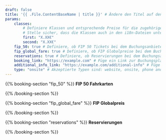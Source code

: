```yaml
---
draft: false
title: '{{ .File.ContentBaseName | title }}' # Ändere den Titel auf den Name der Buchungsplattform
params:
    classes:
        # Definiere Klassen und entsprechende Preise für die zugehörigen Reservierungen.
        # Stelle sicher, dass die Klassen auch in den i18n-Dateien unter `booking.classes` definiert sind.
        first: "X.XX€"
        second: "X.XX€"
    fip_50: true # Definiere, ob FIP 50 Tickets bei dem Buchungsanbieter gebucht werden können.
    fip_global_fare: true # Definiere, ob FIP Globalpreise bei dem Buchungsanbieter gebucht werden können.
    reservations: true # Definiere, ob Reservierungen bei dem Buchungsanbieter gebucht werden können.
    booking_link: "https://example.com" # Füge ein Link zur Buchungsplattform hinzu
    additional_info_link: "https://example.com/additional-info" # Füge einen Link zu zusätzlichen Informationen hinzu
    type: "onsite" # Akzeptierte Typen sind: website, onsite, phone and email
---
```


{{% booking-section "fip_50" %}}
**FIP 50 Fahrkarten**

<!--
    Erkläre hier die Buchungswege, um FIP 50 Tickets zu erwerben.
-->
{{% /booking-section %}}

{{% booking-section "fip_global_fare" %}}
**FIP Globalpreis**

<!--
    Erkläre hier die Buchungswege, um FIP Globalpreise zu erwerben.
-->
{{% /booking-section %}}

{{% booking-section "reservations" %}}
**Reservierungen**

<!--
    Erkläre hier die Buchungswege, um Reservierungen zu erwerben.
-->
{{% /booking-section %}}
